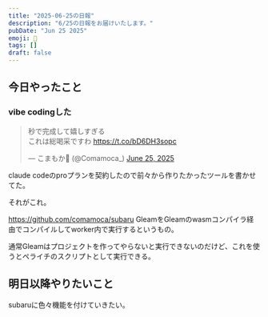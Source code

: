 ```yaml
---
title: "2025-06-25の日報"
description: "6/25の日報をお届けいたします。"
pubDate: "Jun 25 2025"
emoji: 🦊
tags: []
draft: false
---
```


## 今日やったこと

### vibe codingした

<blockquote class="twitter-tweet"><p lang="ja" dir="ltr">秒で完成して嬉しすぎる<br>これは総喝采ですわ <a href="https://t.co/bD6DH3sopc">https://t.co/bD6DH3sopc</a></p>&mdash; こまもか🦊 (@Comamoca_) <a href="https://twitter.com/Comamoca_/status/1937999613245714559?ref_src=twsrc%5Etfw">June 25, 2025</a></blockquote> <script async src="https://platform.twitter.com/widgets.js" charset="utf-8"></script>

claude codeのproプランを契約したので前々から作りたかったツールを書かせてた。

それがこれ。

https://github.com/comamoca/subaru
GleamをGleamのwasmコンパイラ経由でコンパイルしてworker内で実行するというもの。

通常Gleamはプロジェクトを作ってやらないと実行できないのだけど、これを使うとペライチのスクリプトとして実行できる。

## 明日以降やりたいこと

subaruに色々機能を付けていきたい。
